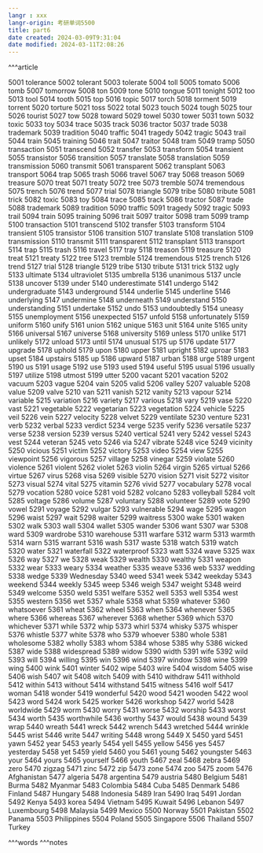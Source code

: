 ```yaml
---
langr : xxx
langr-origin: 考研单词5500
title: part6
date created: 2024-03-09T9:31:04
date modified: 2024-03-11T2:08:26
---
```


^^^article

5001 tolerance
5002 tolerant
5003 tolerate
5004 toll
5005 tomato
5006 tomb
5007 tomorrow
5008 ton
5009 tone
5010 tongue
5011 tonight
5012 too
5013 tool
5014 tooth
5015 top
5016 topic
5017 torch
5018 torment
5019 torrent
5020 torture
5021 toss
5022 total
5023 touch
5024 tough
5025 tour
5026 tourist
5027 tow
5028 toward
5029 towel
5030 tower
5031 town
5032 toxic
5033 toy
5034 trace
5035 track
5036 tractor
5037 trade
5038 trademark
5039 tradition
5040 traffic
5041 tragedy
5042 tragic
5043 trail
5044 train
5045 training
5046 trait
5047 traitor
5048 tram
5049 tramp
5050 transaction
5051 transcend
5052 transfer
5053 transform
5054 transient
5055 transistor
5056 transition
5057 translate
5058 translation
5059 transmission
5060 transmit
5061 transparent
5062 transplant
5063 transport
5064 trap
5065 trash
5066 travel
5067 tray
5068 treason
5069 treasure
5070 treat
5071 treaty
5072 tree
5073 tremble
5074 tremendous
5075 trench
5076 trend
5077 trial
5078 triangle
5079 tribe
5080 tribute
5081 trick
5082 toxic
5083 toy
5084 trace
5085 track
5086 tractor
5087 trade
5088 trademark
5089 tradition
5090 traffic
5091 tragedy
5092 tragic
5093 trail
5094 train
5095 training
5096 trait
5097 traitor
5098 tram
5099 tramp
5100 transaction
5101 transcend
5102 transfer
5103 transform
5104 transient
5105 transistor
5106 transition
5107 translate
5108 translation
5109 transmission
5110 transmit
5111 transparent
5112 transplant
5113 transport
5114 trap
5115 trash
5116 travel
5117 tray
5118 treason
5119 treasure
5120 treat
5121 treaty
5122 tree
5123 tremble
5124 tremendous
5125 trench
5126 trend
5127 trial
5128 triangle
5129 tribe
5130 tribute
5131 trick
5132 ugly
5133 ultimate
5134 ultraviolet
5135 umbrella
5136 unanimous
5137 uncle
5138 uncover
5139 under
5140 underestimate
5141 undergo
5142 undergraduate
5143 underground
5144 underlie
5145 underline
5146 underlying
5147 undermine
5148 underneath
5149 understand
5150 understanding
5151 undertake
5152 undo
5153 undoubtedly
5154 uneasy
5155 unemployment
5156 unexpected
5157 unfold
5158 unfortunately
5159 uniform
5160 unify
5161 union
5162 unique
5163 unit
5164 unite
5165 unity
5166 universal
5167 universe
5168 university
5169 unless
5170 unlike
5171 unlikely
5172 unload
5173 until
5174 unusual
5175 up
5176 update
5177 upgrade
5178 uphold
5179 upon
5180 upper
5181 upright
5182 uproar
5183 upset
5184 upstairs
5185 up
5186 upward
5187 urban
5188 urge
5189 urgent
5190 us
5191 usage
5192 use
5193 used
5194 useful
5195 usual
5196 usually
5197 utilize
5198 utmost
5199 utter
5200 vacant
5201 vacation
5202 vacuum
5203 vague
5204 vain
5205 valid
5206 valley
5207 valuable
5208 value
5209 valve
5210 van
5211 vanish
5212 vanity
5213 vapour
5214 variable
5215 variation
5216 variety
5217 various
5218 vary
5219 vase
5220 vast
5221 vegetable
5222 vegetarian
5223 vegetation
5224 vehicle
5225 veil
5226 vein
5227 velocity
5228 velvet
5229 ventilate
5230 venture
5231 verb
5232 verbal
5233 verdict
5234 verge
5235 verify
5236 versatile
5237 verse
5238 version
5239 versus
5240 vertical
5241 very
5242 vessel
5243 vest
5244 veteran
5245 veto
5246 via
5247 vibrate
5248 vice
5249 vicinity
5250 vicious
5251 victim
5252 victory
5253 video
5254 view
5255 viewpoint
5256 vigorous
5257 village
5258 vinegar
5259 violate
5260 violence
5261 violent
5262 violet
5263 violin
5264 virgin
5265 virtual
5266 virtue
5267 virus
5268 visa
5269 visible
5270 vision
5271 visit
5272 visitor
5273 visual
5274 vital
5275 vitamin
5276 vivid
5277 vocabulary
5278 vocal
5279 vocation
5280 voice
5281 void
5282 volcano
5283 volleyball
5284 volt
5285 voltage
5286 volume
5287 voluntary
5288 volunteer
5289 vote
5290 vowel
5291 voyage
5292 vulgar
5293 vulnerable
5294 wage
5295 wagon
5296 waist
5297 wait
5298 waiter
5299 waitress
5300 wake
5301 waken
5302 walk
5303 wall
5304 wallet
5305 wander
5306 want
5307 war
5308 ward
5309 wardrobe
5310 warehouse
5311 warfare
5312 warm
5313 warmth
5314 warn
5315 warrant
5316 wash
5317 waste
5318 watch
5319 watch
5320 water
5321 waterfall
5322 waterproof
5323 watt
5324 wave
5325 wax
5326 way
5327 we
5328 weak
5329 wealth
5330 wealthy
5331 weapon
5332 wear
5333 weary
5334 weather
5335 weave
5336 web
5337 wedding
5338 wedge
5339 Wednesday
5340 weed
5341 week
5342 weekday
5343 weekend
5344 weekly
5345 weep
5346 weigh
5347 weight
5348 weird
5349 welcome
5350 weld
5351 welfare
5352 well
5353 well
5354 west
5355 western
5356 wet
5357 whale
5358 what
5359 whatever
5360 whatsoever
5361 wheat
5362 wheel
5363 when
5364 whenever
5365 where
5366 whereas
5367 wherever
5368 whether
5369 which
5370 whichever
5371 while
5372 whip
5373 whirl
5374 whisky
5375 whisper
5376 whistle
5377 white
5378 who
5379 whoever
5380 whole
5381 wholesome
5382 wholly
5383 whom
5384 whose
5385 why
5386 wicked
5387 wide
5388 widespread
5389 widow
5390 width
5391 wife
5392 wild
5393 will
5394 willing
5395 win
5396 wind
5397 window
5398 wine
5399 wing
5400 wink
5401 winter
5402 wipe
5403 wire
5404 wisdom
5405 wise
5406 wish
5407 wit
5408 witch
5409 with
5410 withdraw
5411 withhold
5412 within
5413 without
5414 withstand
5415 witness
5416 wolf
5417 woman
5418 wonder
5419 wonderful
5420 wood
5421 wooden
5422 wool
5423 word
5424 work
5425 worker
5426 workshop
5427 world
5428 worldwide
5429 worm
5430 worry
5431 worse
5432 worship
5433 worst
5434 worth
5435 worthwhile
5436 worthy
5437 would
5438 wound
5439 wrap
5440 wreath
5441 wreck
5442 wrench
5443 wretched
5444 wrinkle
5445 wrist
5446 write
5447 writing
5448 wrong
5449 X
5450 yard
5451 yawn
5452 year
5453 yearly
5454 yell
5455 yellow
5456 yes
5457 yesterday
5458 yet
5459 yield
5460 you
5461 young
5462 youngster
5463 your
5464 yours
5465 yourself
5466 youth
5467 zeal
5468 zebra
5469 zero
5470 zigzag
5471 zinc
5472 zip
5473 zone
5474 zoo
5475 zoom
5476 Afghanistan
5477 algeria
5478 argentina
5479 austria
5480 Belgium
5481 Burma
5482 Myanmar
5483 Colombia
5484 Cuba
5485 Denmark
5486 Finland
5487 Hungary
5488 Indonesia
5489 Iran
5490 Iraq
5491 Jordan
5492 Kenya
5493 korea
5494 Vietnam
5495 Kuwait
5496 Lebanon
5497 Luxembourg
5498 Malaysia
5499 Mexico
5500 Norway
5501 Pakistan
5502 Panama
5503 Philippines
5504 Poland
5505 Singapore
5506 Thailand
5507 Turkey


^^^words
^^^notes
